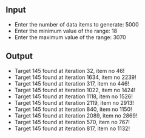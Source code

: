 ## Input

- Enter the number of data items to generate: 5000
- Enter the minimum value of the range: 18 
- Enter the maximum value of the range: 3070

## Output

- Target 145 found at iteration 32, item no 46! 
- Target 145 found at iteration 1634, item no 2239!
- Target 145 found at iteration 317, item no 446!
- Target 145 found at iteration 1022, item no 1424!
- Target 145 found at iteration 1118, item no 1526!
- Target 145 found at iteration 2119, item no 2913!
- Target 145 found at iteration 840, item no 1150!
- Target 145 found at iteration 2089, item no 2869!
- Target 145 found at iteration 570, item no 767!
- Target 145 found at iteration 817, item no 1132!
